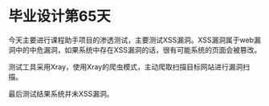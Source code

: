 # 毕业设计第65天

今天主要进行课程助手项目的渗透测试，主要测试XSS漏洞。XSS漏洞属于web漏洞中的中危漏洞，如果系统中存在XSS漏洞的话，很有可能系统的页面会被篡改。

测试工具采用Xray，使用Xray的爬虫模式，主动爬取扫描目标网站进行漏洞扫描。

最后测试结果系统并未XSS漏洞。